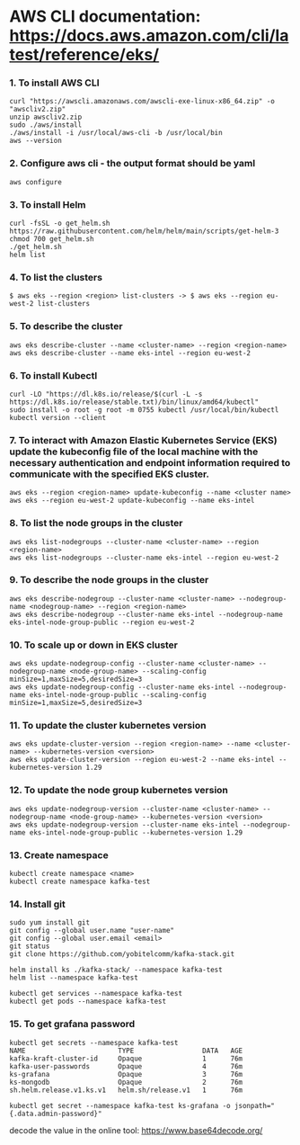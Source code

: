 # AWS CLI documentation: https://docs.aws.amazon.com/cli/latest/reference/eks/

### 1. To install AWS CLI
```
curl "https://awscli.amazonaws.com/awscli-exe-linux-x86_64.zip" -o "awscliv2.zip"
unzip awscliv2.zip
sudo ./aws/install
./aws/install -i /usr/local/aws-cli -b /usr/local/bin
aws --version
```
### 2. Configure aws cli - the output format should be yaml
```
aws configure
```

### 3. To install Helm
```
curl -fsSL -o get_helm.sh https://raw.githubusercontent.com/helm/helm/main/scripts/get-helm-3
chmod 700 get_helm.sh
./get_helm.sh
helm list
```

### 4. To list the clusters
```
$ aws eks --region <region> list-clusters -> $ aws eks --region eu-west-2 list-clusters
```

### 5. To describe the cluster
```
aws eks describe-cluster --name <cluster-name> --region <region-name> 
aws eks describe-cluster --name eks-intel --region eu-west-2
```

### 6. To install Kubectl
```
curl -LO "https://dl.k8s.io/release/$(curl -L -s https://dl.k8s.io/release/stable.txt)/bin/linux/amd64/kubectl"
sudo install -o root -g root -m 0755 kubectl /usr/local/bin/kubectl
kubectl version --client
```

### 7. To interact with Amazon Elastic Kubernetes Service (EKS) update the kubeconfig file of the local machine with the necessary authentication and endpoint information required to communicate with the specified EKS cluster.
```
aws eks --region <region-name> update-kubeconfig --name <cluster name> 
aws eks --region eu-west-2 update-kubeconfig --name eks-intel
```

### 8. To list the node groups in the cluster
```
aws eks list-nodegroups --cluster-name <cluster-name> --region <region-name> 
aws eks list-nodegroups --cluster-name eks-intel --region eu-west-2
```

### 9. To describe the node groups in the cluster
```
aws eks describe-nodegroup --cluster-name <cluster-name> --nodegroup-name <nodegroup-name> --region <region-name>
aws eks describe-nodegroup --cluster-name eks-intel --nodegroup-name eks-intel-node-group-public --region eu-west-2
```

### 10. To scale up or down in EKS cluster
```
aws eks update-nodegroup-config --cluster-name <cluster-name> --nodegroup-name <node-group-name> --scaling-config minSize=1,maxSize=5,desiredSize=3 
aws eks update-nodegroup-config --cluster-name eks-intel --nodegroup-name eks-intel-node-group-public --scaling-config minSize=1,maxSize=5,desiredSize=3
```

### 11. To update the cluster kubernetes version
```
aws eks update-cluster-version --region <region-name> --name <cluster-name> --kubernetes-version <version> 
aws eks update-cluster-version --region eu-west-2 --name eks-intel --kubernetes-version 1.29
```

### 12. To update the node group kubernetes version
```
aws eks update-nodegroup-version --cluster-name <cluster-name> --nodegroup-name <node-group-name> --kubernetes-version <version>
aws eks update-nodegroup-version --cluster-name eks-intel --nodegroup-name eks-intel-node-group-public --kubernetes-version 1.29
```

### 13. Create namespace 
```
kubectl create namespace <name>
kubectl create namespace kafka-test
```

### 14. Install git 
```
sudo yum install git
git config --global user.name "user-name"
git config --global user.email <email>
git status
git clone https://github.com/yobitelcomm/kafka-stack.git

helm install ks ./kafka-stack/ --namespace kafka-test
helm list --namespace kafka-test

kubectl get services --namespace kafka-test
kubectl get pods --namespace kafka-test
```

### 15. To get grafana password 
```
kubectl get secrets --namespace kafka-test
NAME                       TYPE                 DATA   AGE
kafka-kraft-cluster-id     Opaque               1      76m
kafka-user-passwords       Opaque               4      76m
ks-grafana                 Opaque               3      76m
ks-mongodb                 Opaque               2      76m
sh.helm.release.v1.ks.v1   helm.sh/release.v1   1      76m

kubectl get secret --namespace kafka-test ks-grafana -o jsonpath="{.data.admin-password}"
```
decode the value in the online tool: https://www.base64decode.org/
